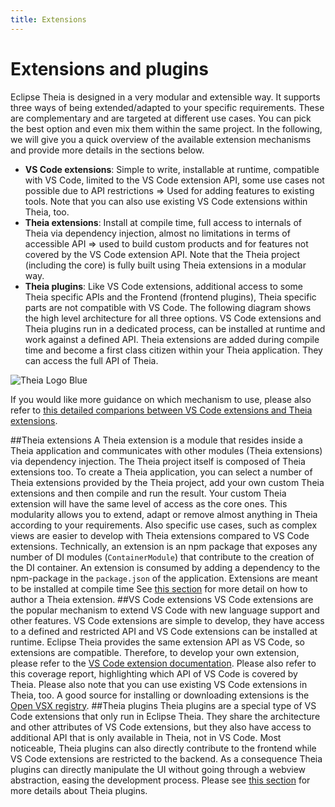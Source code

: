 ```yaml
---
title: Extensions
---
```


# Extensions and plugins

Eclipse Theia is designed in a very modular and extensible way. It supports three ways of being extended/adapted to your specific requirements. These are complementary and are targeted at different use cases. You can pick the best option and even mix them within the same project.
In the following, we will give you a quick overview of the available extension mechanisms and provide more details in the sections below.

- **VS Code extensions**: Simple to write, installable at runtime, compatible with VS Code, limited to the VS Code extension API, some use cases not possible due to API restrictions => Used for adding features to existing tools. Note that you can also use existing VS Code extensions within Theia, too.
- **Theia extensions**: Install at compile time, full access to internals of Theia via dependency injection, almost no limitations in terms of accessible API => used to build custom products and for features not covered by the VS Code extension API. Note that the Theia project (including the core) is fully built using Theia extensions in a modular way.
- **Theia plugins**: Like VS Code extensions, additional access to some Theia specific APIs and the Frontend (frontend plugins), Theia specific parts are not compatible with VS Code.
The following diagram shows the high level architecture for all three options. VS Code extensions and Theia plugins run in a dedicated process, can be installed at runtime and work against a defined API. Theia extensions are added during compile time and become a first class citizen within your Theia application. They can access the full API of Theia.

<img src="/extensiontypes.png" alt="Theia Logo Blue" style="max-width: 525px">

If you would like more guidance on which mechanism to use, please also refer to [this detailed comparions between VS Code extensions and Theia extensions](https://eclipsesource.com/blogs/2021/03/24/vs-code-extensions-vs-theia-extensions/).

##Theia extensions
A Theia extension is a module that resides inside a Theia application and communicates with other modules (Theia extensions) via dependency injection. The Theia project itself is composed of Theia extensions too. To create a Theia application, you can select a number of Theia extensions provided by the Theia project, add your own custom Theia extensions and then compile and run the result. Your custom Theia extension will have the same level of access as the core ones. This modularity allows you to extend, adapt or remove almost anything in Theia according to your requirements. Also specific use cases, such as complex views are easier to develop with Theia extensions compared to VS Code extensions.
Technically, an extension is an npm package that exposes any number of DI modules (`ContainerModule`) that contribute to the creation of the DI container.
An extension is consumed by adding a dependency to the npm-package in the `package.json` of the application. Extensions are meant to be installed at compile time
See [this section](https://theia-ide.org/docs/authoring_extensions/) for more detail on how to author a Theia extension.
##VS Code extensions
VS Code extensions are the popular mechanism to extend VS Code with new language support and other features. VS Code extensions are simple to develop, they have access to a defined and restricted API and VS Code extensions can be installed at runtime. Eclipse Theia provides the same extension API as VS Code, so extensions are compatible. Therefore, to develop your own extension, please refer to the [VS Code extension documentation](https://code.visualstudio.com/api). Please also refer to this coverage report, highlighting which API of VS Code is covered by Theia.
Please also note that you can use existing VS Code extensions in Theia, too. A good source for installing or downloading extensions is the [Open VSX registry](https://open-vsx.org/).
##Theia plugins
Theia plugins are a special type of VS Code extensions that only run in Eclipse Theia. They share the architecture and other attributes of VS Code extensions, but they also have access to additional API that is only available in Theia, not in VS Code. Most noticeable, Theia plugins can also directly contribute to the frontend while VS Code extensions are restricted to the backend. As a consequence Theia plugins can directly manipulate the UI without going through a webview abstraction, easing the development process. Please see [this section](https://theia-ide.org/docs/authoring_plugins/) for more details about Theia plugins.
